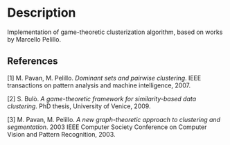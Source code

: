 # Description
Implementation of game-theoretic clusterization algorithm, based on works by Marcello Pelillo.

## References
<a id="1">[1]</a> 
M. Pavan, M. Pelillo. *Dominant sets and pairwise clustering*. IEEE transactions on pattern analysis and machine intelligence, 2007.

<a id="2">[2]</a>
S. Bulò. *A game-theoretic framework for similarity-based data clustering*. PhD thesis, University of Venice, 2009.

<a id="3">[3]</a>
M. Pavan, M. Pelillo. *A new graph-theoretic approach to clustering and segmentation*. 2003 IEEE Computer Society Conference on Computer Vision and Pattern Recognition, 2003.
